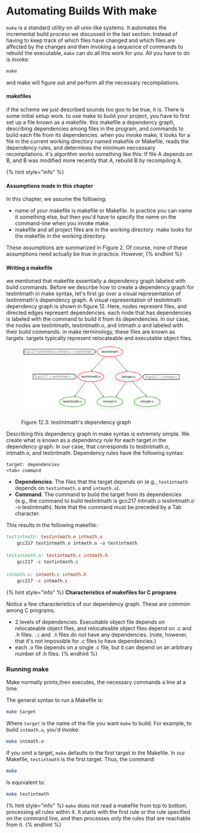 # Automating Builds With make

`make` is a standard utility on all unix-like systems. It automates the incremental build process we discussed in the last section. Instead of having to keep track of which files have changed and which files are affected by the changes and then invoking a sequence of commands to rebuild the executable, `make` can do all this work for you. All you have to do is invoke:

```bash
make
```

and make will figure out and perform all the necessary recompilations.&#x20;

#### makefiles

if the scheme we just described sounds too goo to be true, it is. There is some initial setup work. to use make to build your project, you have to first set up a file known as a makefile. this makefile a dependency graph, describing dependencies among files in the program, and commands to build each file from its dependencies. when you invoke make, it looks for a file in the current working directory named makefile or Makefile, reads the dependency rules, and determines the minimum neccessary recompilations. it's algorithm works something like this: If file A depends on B, and B was modified more recently that A, rebuild B by recompiling A.&#x20;

{% hint style="info" %}
#### Assumptions made in this chapter

In this chapter, we assume the following:

* name of your makefile is makefile or Makefile. In practice you can name it something else, but then you'd have to specify the name on the command-line when you invoke make.&#x20;
* makefile and all project files are in the working directory. make looks for the makefile in the working directory.&#x20;

These assumptions are summarized in Figure 2. Of course, none of these assumptions need actually be true in practice. However,&#x20;
{% endhint %}

#### Writing a makefile

we mentioned that makefile essentially a dependency graph labeled with build commands. Before we describe how to create a dependency graph for testintmath in make syntax, let's first go over a visual representation of testintmath's dependency graph. A visual representation of testintmath dependency graph is shown in figure 12. Here, nodes represent files, and directed edges represent dependencies. each node that has dependencies is labeled with the command to build it from its dependencies. In our case, the nodes are testintmath, testintmath.o, and intmath.o and labeled with their build commands. in make terminology, these files are known as targets. targets typically represent relocateable and executable object files.&#x20;

<figure><img src="../.gitbook/assets/Group 125 (1).png" alt="" width="563"><figcaption><p>Figure 12.3: testintmath's dependency graph</p></figcaption></figure>

Describing this dependency graph in make syntax is extremely simple. We create what is known as a _dependency rule_ for each target in the dependency graph. In our case, that corresponds to testintmath.o, intmath.o, and testintmath. Dependency rules have the following syntax:

```
target: dependencies
<tab> command
```

* **Dependencies**. The files that the target depends on (e.g., `testintmath` depends on `testintmath.o` and `intmath.o`).
* **Command**. The command to build the target from its dependencies (e.g., the command to build testintmath is gcc217 intmath.o testintmath.o -o testintmath). Note that the command must be preceded by a Tab character.

This results in the following makefile:

```makefile
testintmath: testintmath.o intmath.o
    gcc217 testintmath.o intmath.o -o testintmath

testintmath.o: testintmath.c intmath.h
    gcc217 -c testintmath.c

intmath.o: intmath.c intmath.h
    gcc217 -c intmath.c
```

{% hint style="info" %}
**Characteristics of makefiles for C programs**

Notice a few characteristics of our dependency graph. These are common among C programs.

* 2 levels of dependencies. Execuitable object file depends on relocateable object files, and relocateable object files depend on .c and .h files. `.c` and `.h` files do not have any dependencies. (note, however, that it's not impossible for .c files to have dependencies.)&#x20;
* each .o file depends on a single .c file, but it can depend on an arbitrary number of .h files.&#x20;
{% endhint %}

### Running make

Make normally prints,then executes, the necessary commands a line at a time.

The general syntax to run a Makefile is:

```bash
make target
```

Where `target` is the name of the file you want `make` to build. For example, to build `intmath.o`, you'd invoke:

```bash
make intmath.o
```

If you omit a target, `make` defaults to the first target in the Makefile. In our Makefile, `testintmath` is the first target. Thus, the command:

```bash
make
```

Is equivalent to:

```bash
make testintmath
```

{% hint style="info" %}
`make` does not read a makefile from top to bottom, processing all rules within it. It starts with the first rule or the rule specified on the command line, and then processes only the rules that are reachable from it.
{% endhint %}
